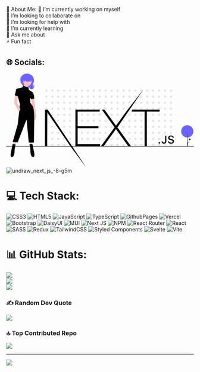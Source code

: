  💫 About Me:
🔭 I’m currently working on myself<br>👯 I’m looking to collaborate on<br>🤝 I’m looking for help with<br>🌱 I’m currently learning<br>💬 Ask me about<br>⚡ Fun fact


## 🌐 Socials:
<svg xmlns="http://www.w3.org/2000/svg" data-name="Layer 1" width="888" height="442.24956" viewBox="0 0 888 442.24956" xmlns:xlink="http://www.w3.org/1999/xlink"><title>next_js</title><circle cx="190.00923" cy="79.90411" r="5.54965" fill="#e6e6e6"/><circle cx="218.10149" cy="79.90411" r="5.54965" fill="#e6e6e6"/><circle cx="246.19376" cy="79.90411" r="5.54965" fill="#e6e6e6"/><circle cx="274.28602" cy="79.90411" r="5.54965" fill="#e6e6e6"/><circle cx="302.37828" cy="79.90411" r="5.54965" fill="#e6e6e6"/><circle cx="330.47054" cy="79.90411" r="5.54965" fill="#e6e6e6"/><circle cx="358.5628" cy="79.90411" r="5.54965" fill="#e6e6e6"/><circle cx="386.65506" cy="79.90411" r="5.54965" fill="#e6e6e6"/><circle cx="414.74732" cy="79.90411" r="5.54965" fill="#e6e6e6"/><circle cx="442.83958" cy="79.90411" r="5.54965" fill="#e6e6e6"/><circle cx="470.93185" cy="79.90411" r="5.54965" fill="#e6e6e6"/><circle cx="499.02411" cy="79.90411" r="5.54965" fill="#e6e6e6"/><circle cx="527.11637" cy="79.90411" r="5.54965" fill="#e6e6e6"/><circle cx="555.20863" cy="79.90411" r="5.54965" fill="#e6e6e6"/><circle cx="583.30089" cy="79.90411" r="5.54965" fill="#e6e6e6"/><circle cx="611.39315" cy="79.90411" r="5.54965" fill="#e6e6e6"/><circle cx="639.48541" cy="79.90411" r="5.54965" fill="#e6e6e6"/><circle cx="667.57767" cy="79.90411" r="5.54965" fill="#e6e6e6"/><circle cx="695.66993" cy="79.90411" r="5.54965" fill="#e6e6e6"/><circle cx="723.7622" cy="79.90411" r="5.54965" fill="#e6e6e6"/><circle cx="751.85446" cy="79.90411" r="5.54965" fill="#e6e6e6"/><circle cx="779.94672" cy="79.90411" r="5.54965" fill="#e6e6e6"/><circle cx="190.00923" cy="108.34899" r="5.54965" fill="#e6e6e6"/><circle cx="218.10149" cy="108.34899" r="5.54965" fill="#e6e6e6"/><circle cx="246.19376" cy="108.34899" r="5.54965" fill="#e6e6e6"/><circle cx="274.28602" cy="108.34899" r="5.54965" fill="#e6e6e6"/><circle cx="302.37828" cy="108.34899" r="5.54965" fill="#e6e6e6"/><circle cx="330.47054" cy="108.34899" r="5.54965" fill="#e6e6e6"/><circle cx="358.5628" cy="108.34899" r="5.54965" fill="#e6e6e6"/><circle cx="386.65506" cy="108.34899" r="5.54965" fill="#e6e6e6"/><circle cx="414.74732" cy="108.34899" r="5.54965" fill="#e6e6e6"/><circle cx="442.83958" cy="108.34899" r="5.54965" fill="#e6e6e6"/><circle cx="470.93185" cy="108.34899" r="5.54965" fill="#e6e6e6"/><circle cx="499.02411" cy="108.34899" r="5.54965" fill="#e6e6e6"/><circle cx="527.11637" cy="108.34899" r="5.54965" fill="#e6e6e6"/><circle cx="555.20863" cy="108.34899" r="5.54965" fill="#e6e6e6"/><circle cx="583.30089" cy="108.34899" r="5.54965" fill="#e6e6e6"/><circle cx="611.39315" cy="108.34899" r="5.54965" fill="#e6e6e6"/><circle cx="639.48541" cy="108.34899" r="5.54965" fill="#e6e6e6"/><circle cx="667.57767" cy="108.34899" r="5.54965" fill="#e6e6e6"/><circle cx="695.66993" cy="108.34899" r="5.54965" fill="#e6e6e6"/><circle cx="723.7622" cy="108.34899" r="5.54965" fill="#e6e6e6"/><circle cx="751.85446" cy="108.34899" r="5.54965" fill="#e6e6e6"/><circle cx="779.94672" cy="108.34899" r="5.54965" fill="#e6e6e6"/><circle cx="190.00923" cy="136.79387" r="5.54965" fill="#e6e6e6"/><circle cx="218.10149" cy="136.79387" r="5.54965" fill="#e6e6e6"/><circle cx="246.19376" cy="136.79387" r="5.54965" fill="#e6e6e6"/><circle cx="274.28602" cy="136.79387" r="5.54965" fill="#e6e6e6"/><circle cx="302.37828" cy="136.79387" r="5.54965" fill="#e6e6e6"/><circle cx="330.47054" cy="136.79387" r="5.54965" fill="#e6e6e6"/><circle cx="358.5628" cy="136.79387" r="5.54965" fill="#e6e6e6"/><circle cx="386.65506" cy="136.79387" r="5.54965" fill="#e6e6e6"/><circle cx="414.74732" cy="136.79387" r="5.54965" fill="#e6e6e6"/><circle cx="442.83958" cy="136.79387" r="5.54965" fill="#e6e6e6"/><circle cx="470.93185" cy="136.79387" r="5.54965" fill="#e6e6e6"/><circle cx="499.02411" cy="136.79387" r="5.54965" fill="#e6e6e6"/><circle cx="527.11637" cy="136.79387" r="5.54965" fill="#e6e6e6"/><circle cx="555.20863" cy="136.79387" r="5.54965" fill="#e6e6e6"/><circle cx="583.30089" cy="136.79387" r="5.54965" fill="#e6e6e6"/><circle cx="611.39315" cy="136.79387" r="5.54965" fill="#e6e6e6"/><circle cx="639.48541" cy="136.79387" r="5.54965" fill="#e6e6e6"/><circle cx="667.57767" cy="136.79387" r="5.54965" fill="#e6e6e6"/><circle cx="695.66993" cy="136.79387" r="5.54965" fill="#e6e6e6"/><circle cx="723.7622" cy="136.79387" r="5.54965" fill="#e6e6e6"/><circle cx="751.85446" cy="136.79387" r="5.54965" fill="#e6e6e6"/><circle cx="779.94672" cy="136.79387" r="5.54965" fill="#e6e6e6"/><circle cx="190.00923" cy="165.23874" r="5.54965" fill="#e6e6e6"/><circle cx="218.10149" cy="165.23874" r="5.54965" fill="#e6e6e6"/><circle cx="246.19376" cy="165.23874" r="5.54965" fill="#e6e6e6"/><circle cx="274.28602" cy="165.23874" r="5.54965" fill="#e6e6e6"/><circle cx="302.37828" cy="165.23874" r="5.54965" fill="#e6e6e6"/><circle cx="330.47054" cy="165.23874" r="5.54965" fill="#e6e6e6"/><circle cx="358.5628" cy="165.23874" r="5.54965" fill="#e6e6e6"/><circle cx="386.65506" cy="165.23874" r="5.54965" fill="#e6e6e6"/><circle cx="414.74732" cy="165.23874" r="5.54965" fill="#e6e6e6"/><circle cx="442.83958" cy="165.23874" r="5.54965" fill="#e6e6e6"/><circle cx="470.93185" cy="165.23874" r="5.54965" fill="#e6e6e6"/><circle cx="499.02411" cy="165.23874" r="5.54965" fill="#e6e6e6"/><circle cx="527.11637" cy="165.23874" r="5.54965" fill="#e6e6e6"/><circle cx="555.20863" cy="165.23874" r="5.54965" fill="#e6e6e6"/><circle cx="583.30089" cy="165.23874" r="5.54965" fill="#e6e6e6"/><circle cx="611.39315" cy="165.23874" r="5.54965" fill="#e6e6e6"/><circle cx="639.48541" cy="165.23874" r="5.54965" fill="#e6e6e6"/><circle cx="667.57767" cy="165.23874" r="5.54965" fill="#e6e6e6"/><circle cx="695.66993" cy="165.23874" r="5.54965" fill="#e6e6e6"/><circle cx="723.7622" cy="165.23874" r="5.54965" fill="#e6e6e6"/><circle cx="751.85446" cy="165.23874" r="5.54965" fill="#e6e6e6"/><circle cx="779.94672" cy="165.23874" r="5.54965" fill="#e6e6e6"/><circle cx="190.00923" cy="193.68362" r="5.54965" fill="#e6e6e6"/><circle cx="218.10149" cy="193.68362" r="5.54965" fill="#e6e6e6"/><circle cx="246.19376" cy="193.68362" r="5.54965" fill="#e6e6e6"/><circle cx="274.28602" cy="193.68362" r="5.54965" fill="#e6e6e6"/><circle cx="302.37828" cy="193.68362" r="5.54965" fill="#e6e6e6"/><circle cx="330.47054" cy="193.68362" r="5.54965" fill="#e6e6e6"/><circle cx="358.5628" cy="193.68362" r="5.54965" fill="#e6e6e6"/><circle cx="386.65506" cy="193.68362" r="5.54965" fill="#e6e6e6"/><circle cx="414.74732" cy="193.68362" r="5.54965" fill="#e6e6e6"/><circle cx="442.83958" cy="193.68362" r="5.54965" fill="#e6e6e6"/><circle cx="470.93185" cy="193.68362" r="5.54965" fill="#e6e6e6"/><circle cx="499.02411" cy="193.68362" r="5.54965" fill="#e6e6e6"/><circle cx="527.11637" cy="193.68362" r="5.54965" fill="#e6e6e6"/><circle cx="555.20863" cy="193.68362" r="5.54965" fill="#e6e6e6"/><circle cx="583.30089" cy="193.68362" r="5.54965" fill="#e6e6e6"/><circle cx="611.39315" cy="193.68362" r="5.54965" fill="#e6e6e6"/><circle cx="639.48541" cy="193.68362" r="5.54965" fill="#e6e6e6"/><circle cx="667.57767" cy="193.68362" r="5.54965" fill="#e6e6e6"/><circle cx="695.66993" cy="193.68362" r="5.54965" fill="#e6e6e6"/><circle cx="723.7622" cy="193.68362" r="5.54965" fill="#e6e6e6"/><circle cx="751.85446" cy="193.68362" r="5.54965" fill="#e6e6e6"/><circle cx="779.94672" cy="193.68362" r="5.54965" fill="#e6e6e6"/><circle cx="190.00923" cy="222.1285" r="5.54965" fill="#e6e6e6"/><circle cx="218.10149" cy="222.1285" r="5.54965" fill="#e6e6e6"/><circle cx="246.19376" cy="222.1285" r="5.54965" fill="#e6e6e6"/><circle cx="274.28602" cy="222.1285" r="5.54965" fill="#e6e6e6"/><circle cx="302.37828" cy="222.1285" r="5.54965" fill="#e6e6e6"/><circle cx="330.47054" cy="222.1285" r="5.54965" fill="#e6e6e6"/><circle cx="358.5628" cy="222.1285" r="5.54965" fill="#e6e6e6"/><circle cx="386.65506" cy="222.1285" r="5.54965" fill="#e6e6e6"/><circle cx="414.74732" cy="222.1285" r="5.54965" fill="#e6e6e6"/><circle cx="442.83958" cy="222.1285" r="5.54965" fill="#e6e6e6"/><circle cx="470.93185" cy="222.1285" r="5.54965" fill="#e6e6e6"/><circle cx="499.02411" cy="222.1285" r="5.54965" fill="#e6e6e6"/><circle cx="527.11637" cy="222.1285" r="5.54965" fill="#e6e6e6"/><circle cx="555.20863" cy="222.1285" r="5.54965" fill="#e6e6e6"/><circle cx="583.30089" cy="222.1285" r="5.54965" fill="#e6e6e6"/><circle cx="611.39315" cy="222.1285" r="5.54965" fill="#e6e6e6"/><circle cx="639.48541" cy="222.1285" r="5.54965" fill="#e6e6e6"/><circle cx="667.57767" cy="222.1285" r="5.54965" fill="#e6e6e6"/><circle cx="695.66993" cy="222.1285" r="5.54965" fill="#e6e6e6"/><circle cx="723.7622" cy="222.1285" r="5.54965" fill="#e6e6e6"/><circle cx="751.85446" cy="222.1285" r="5.54965" fill="#e6e6e6"/><circle cx="779.94672" cy="222.1285" r="5.54965" fill="#e6e6e6"/><circle cx="190.00923" cy="250.57337" r="5.54965" fill="#e6e6e6"/><circle cx="218.10149" cy="250.57337" r="5.54965" fill="#e6e6e6"/><circle cx="246.19376" cy="250.57337" r="5.54965" fill="#e6e6e6"/><circle cx="274.28602" cy="250.57337" r="5.54965" fill="#e6e6e6"/><circle cx="302.37828" cy="250.57337" r="5.54965" fill="#e6e6e6"/><circle cx="330.47054" cy="250.57337" r="5.54965" fill="#e6e6e6"/><circle cx="358.5628" cy="250.57337" r="5.54965" fill="#e6e6e6"/><circle cx="386.65506" cy="250.57337" r="5.54965" fill="#e6e6e6"/><circle cx="414.74732" cy="250.57337" r="5.54965" fill="#e6e6e6"/><circle cx="442.83958" cy="250.57337" r="5.54965" fill="#e6e6e6"/><circle cx="470.93185" cy="250.57337" r="5.54965" fill="#e6e6e6"/><circle cx="499.02411" cy="250.57337" r="5.54965" fill="#e6e6e6"/><circle cx="527.11637" cy="250.57337" r="5.54965" fill="#e6e6e6"/><circle cx="555.20863" cy="250.57337" r="5.54965" fill="#e6e6e6"/><circle cx="583.30089" cy="250.57337" r="5.54965" fill="#e6e6e6"/><circle cx="611.39315" cy="250.57337" r="5.54965" fill="#e6e6e6"/><circle cx="639.48541" cy="250.57337" r="5.54965" fill="#e6e6e6"/><circle cx="667.57767" cy="250.57337" r="5.54965" fill="#e6e6e6"/><circle cx="695.66993" cy="250.57337" r="5.54965" fill="#e6e6e6"/><circle cx="723.7622" cy="250.57337" r="5.54965" fill="#e6e6e6"/><circle cx="751.85446" cy="250.57337" r="5.54965" fill="#e6e6e6"/><circle cx="779.94672" cy="250.57337" r="5.54965" fill="#e6e6e6"/><circle cx="190.00923" cy="279.01825" r="5.54965" fill="#e6e6e6"/><circle cx="218.10149" cy="279.01825" r="5.54965" fill="#e6e6e6"/><circle cx="246.19376" cy="279.01825" r="5.54965" fill="#e6e6e6"/><circle cx="274.28602" cy="279.01825" r="5.54965" fill="#e6e6e6"/><circle cx="302.37828" cy="279.01825" r="5.54965" fill="#e6e6e6"/><circle cx="330.47054" cy="279.01825" r="5.54965" fill="#e6e6e6"/><circle cx="358.5628" cy="279.01825" r="5.54965" fill="#e6e6e6"/><circle cx="386.65506" cy="279.01825" r="5.54965" fill="#e6e6e6"/><circle cx="414.74732" cy="279.01825" r="5.54965" fill="#e6e6e6"/><circle cx="442.83958" cy="279.01825" r="5.54965" fill="#e6e6e6"/><circle cx="470.93185" cy="279.01825" r="5.54965" fill="#e6e6e6"/><circle cx="499.02411" cy="279.01825" r="5.54965" fill="#e6e6e6"/><circle cx="527.11637" cy="279.01825" r="5.54965" fill="#e6e6e6"/><circle cx="555.20863" cy="279.01825" r="5.54965" fill="#e6e6e6"/><circle cx="583.30089" cy="279.01825" r="5.54965" fill="#e6e6e6"/><circle cx="611.39315" cy="279.01825" r="5.54965" fill="#e6e6e6"/><circle cx="639.48541" cy="279.01825" r="5.54965" fill="#e6e6e6"/><circle cx="667.57767" cy="279.01825" r="5.54965" fill="#e6e6e6"/><circle cx="695.66993" cy="279.01825" r="5.54965" fill="#e6e6e6"/><circle cx="723.7622" cy="279.01825" r="5.54965" fill="#e6e6e6"/><circle cx="751.85446" cy="279.01825" r="5.54965" fill="#e6e6e6"/><circle cx="779.94672" cy="279.01825" r="5.54965" fill="#e6e6e6"/><circle cx="190.00923" cy="307.46313" r="5.54965" fill="#e6e6e6"/><circle cx="218.10149" cy="307.46313" r="5.54965" fill="#e6e6e6"/><circle cx="246.19376" cy="307.46313" r="5.54965" fill="#e6e6e6"/><circle cx="274.28602" cy="307.46313" r="5.54965" fill="#e6e6e6"/><circle cx="302.37828" cy="307.46313" r="5.54965" fill="#e6e6e6"/><circle cx="330.47054" cy="307.46313" r="5.54965" fill="#e6e6e6"/><circle cx="358.5628" cy="307.46313" r="5.54965" fill="#e6e6e6"/><circle cx="386.65506" cy="307.46313" r="5.54965" fill="#e6e6e6"/><circle cx="414.74732" cy="307.46313" r="5.54965" fill="#e6e6e6"/><circle cx="442.83958" cy="307.46313" r="5.54965" fill="#e6e6e6"/><circle cx="470.93185" cy="307.46313" r="5.54965" fill="#e6e6e6"/><circle cx="499.02411" cy="307.46313" r="5.54965" fill="#e6e6e6"/><circle cx="527.11637" cy="307.46313" r="5.54965" fill="#e6e6e6"/><circle cx="555.20863" cy="307.46313" r="5.54965" fill="#e6e6e6"/><circle cx="583.30089" cy="307.46313" r="5.54965" fill="#e6e6e6"/><circle cx="611.39315" cy="307.46313" r="5.54965" fill="#e6e6e6"/><circle cx="639.48541" cy="307.46313" r="5.54965" fill="#e6e6e6"/><circle cx="667.57767" cy="307.46313" r="5.54965" fill="#e6e6e6"/><circle cx="695.66993" cy="307.46313" r="5.54965" fill="#e6e6e6"/><circle cx="723.7622" cy="307.46313" r="5.54965" fill="#e6e6e6"/><circle cx="751.85446" cy="307.46313" r="5.54965" fill="#e6e6e6"/><circle cx="779.94672" cy="307.46313" r="5.54965" fill="#e6e6e6"/><circle cx="190.00923" cy="335.908" r="5.54965" fill="#e6e6e6"/><circle cx="218.10149" cy="335.908" r="5.54965" fill="#e6e6e6"/><circle cx="246.19376" cy="335.908" r="5.54965" fill="#e6e6e6"/><circle cx="274.28602" cy="335.908" r="5.54965" fill="#e6e6e6"/><circle cx="302.37828" cy="335.908" r="5.54965" fill="#e6e6e6"/><circle cx="330.47054" cy="335.908" r="5.54965" fill="#e6e6e6"/><circle cx="358.5628" cy="335.908" r="5.54965" fill="#e6e6e6"/><circle cx="386.65506" cy="335.908" r="5.54965" fill="#e6e6e6"/><circle cx="414.74732" cy="335.908" r="5.54965" fill="#e6e6e6"/><circle cx="442.83958" cy="335.908" r="5.54965" fill="#e6e6e6"/><circle cx="470.93185" cy="335.908" r="5.54965" fill="#e6e6e6"/><circle cx="499.02411" cy="335.908" r="5.54965" fill="#e6e6e6"/><circle cx="527.11637" cy="335.908" r="5.54965" fill="#e6e6e6"/><circle cx="555.20863" cy="335.908" r="5.54965" fill="#e6e6e6"/><circle cx="583.30089" cy="335.908" r="5.54965" fill="#e6e6e6"/><circle cx="611.39315" cy="335.908" r="5.54965" fill="#e6e6e6"/><circle cx="639.48541" cy="335.908" r="5.54965" fill="#e6e6e6"/><circle cx="667.57767" cy="335.908" r="5.54965" fill="#e6e6e6"/><circle cx="695.66993" cy="335.908" r="5.54965" fill="#e6e6e6"/><circle cx="723.7622" cy="335.908" r="5.54965" fill="#e6e6e6"/><circle cx="751.85446" cy="335.908" r="5.54965" fill="#e6e6e6"/><circle cx="779.94672" cy="335.908" r="5.54965" fill="#e6e6e6"/><rect y="341.12316" width="888" height="2.24072"/><circle cx="857.37804" cy="271.93466" r="28.89362" fill="#6c63ff"/><circle cx="869.39158" cy="309.4043" r="3.67737"/><path d="M483.52846,398.70427H598.7473V407.862H494.09019v68.92413h98.41609v9.15775H494.09019v75.672H599.9475v9.15774h-116.419Zm125.54053,0h12.242l54.24887,75.67195,55.44907-75.67195,75.41978-96.12077L682.521,482.329l63.85044,88.44458H733.64936l-58.0895-80.4918-58.32953,80.4918H604.74827L669.0788,482.329ZM750.93216,407.862v-9.15775H882.23365V407.862h-60.4899V570.77359H811.182V407.862Zm-411.54723-9.15775h13.20216L534.63714,671.12478,459.40456,570.77359,350.42674,411.71792l-.48008,159.05567H339.38493ZM881.16952,558.85222a3.833,3.833,0,1,1,3.77622-3.83256A3.73261,3.73261,0,0,1,881.16952,558.85222Zm10.37817-10.083h5.65146c.07708,3.06091,2.312,5.11868,5.60011,5.11868,3.67347,0,5.75421-2.2121,5.75421-6.35335V521.29808h5.75425v26.26219c0,7.45939-4.31569,11.755-11.45708,11.755C896.14594,559.31523,891.54769,555.14826,891.54769,548.76921Zm30.28676-.33439h5.70284c.4881,3.52391,3.93035,5.76173,8.88824,5.76173,4.624,0,8.01483-2.39215,8.01483-5.68457,0-2.82943-2.15783-4.52707-7.06434-5.68456l-4.77809-1.15749c-6.7047-1.56905-9.76161-4.81-9.76161-10.26309,0-6.61056,5.39458-11.009,13.48645-11.009,7.52674,0,13.0241,4.39847,13.358,10.64892h-5.60008c-.53948-3.421-3.51933-5.556-7.835-5.556-4.54688,0-7.57811,2.18636-7.57811,5.53023,0,2.64936,1.95232,4.167,6.78175,5.29873l4.08448,1.00316c7.60381,1.77482,10.7378,4.86146,10.7378,10.44315,0,7.09928-5.49732,11.54918-14.28281,11.54918C927.7685,559.31523,922.24547,555.07109,921.83445,548.43482Z" transform="translate(-156 -228.87522)"/><circle cx="119.864" cy="63.38029" r="10.7783" fill="#6c63ff"/><path d="M278.86687,281.7739a10.77979,10.77979,0,0,1,9.48819,15.89357A10.77573,10.77573,0,1,0,270.452,285.827,10.7517,10.7517,0,0,1,278.86687,281.7739Z" transform="translate(-156 -228.87522)" fill="#6c63ff"/><circle cx="99.72319" cy="31.6962" r="31.66125" fill="#6c63ff"/><path d="M230.87426,240.92712a31.65557,31.65557,0,0,1,43.87848-3.31975c-.25891-.24611-.51507-.49421-.78409-.73337A31.66126,31.66126,0,0,0,231.897,284.19961c.269.23916.54542.46449.82017.69278A31.65557,31.65557,0,0,1,230.87426,240.92712Z" transform="translate(-156 -228.87522)" fill="#6c63ff"/><path d="M286.254,341.28137l4.87038,27.59877,5.68209,54.38581s1.62346,21.91667-5.68209,22.7284-5.6821-24.35186-5.6821-24.35186L277.325,375.374l-3.24691-28.41049Z" transform="translate(-156 -228.87522)" fill="#fbbebe"/><circle cx="100.22002" cy="38.53885" r="19.48148" fill="#fbbebe"/><polygon points="84.797 46.656 81.55 65.326 102.655 70.196 102.655 52.338 84.797 46.656" fill="#fbbebe"/><polygon points="34.47 319.397 32.035 335.631 41.776 336.443 47.458 322.644 34.47 319.397" fill="#fbbebe"/><polygon points="109.961 321.832 112.396 334.82 122.948 334.82 122.948 322.644 109.961 321.832" fill="#fbbebe"/><path d="M273.26632,368.88014l-53.57409,8.11728-3.24691,38.15124-6.49383,55.19754-23.54013,80.36113,23.54013,2.43518,42.20989-107.95989,10.55247,108.77162H287.0657l1.62346-111.20681s.81173-61.69137-12.17593-65.75Z" transform="translate(-156 -228.87522)"/><path d="M200.21075,562.88326l-13.79939-2.43519-5.6821,27.59877s-10.55247,37.33951,3.24692,34.0926,11.3642-34.0926,11.3642-34.0926Z" transform="translate(-156 -228.87522)"/><path d="M265.96076,562.88326l13.79939-2.43519,5.6821,27.59877s10.55247,37.33951-3.24692,34.0926-11.3642-34.0926-11.3642-34.0926Z" transform="translate(-156 -228.87522)"/><path d="M198.58729,329.10544s-6.49383,34.0926-3.24691,42.20988,21.91667,36.52779,21.91667,36.52779l5.6821-12.17593-16.23457-31.65741,5.6821-32.46915Z" transform="translate(-156 -228.87522)" fill="#fbbebe"/><path d="M262.71385,305.56531l-1.62346-12.17593s-20.29321-3.24691-23.54013-8.929l-5.6821,9.74074-18.66975,4.05864s-10.55247,0-11.3642,8.11729-5.6821,24.35186-5.6821,24.35186l14.61111,4.87037,11.3642,42.20988,48.70371-7.30556L268.396,348.58692l2.43518-5.6821,2.43519,6.49383,15.42284-3.24691s.81173-29.22223-14.61111-34.0926Z" transform="translate(-156 -228.87522)"/><polygon points="82.014 17.207 82.014 37.599 86.737 37.599 92.747 31.16 91.942 37.599 112.817 37.599 111.529 31.16 114.105 37.599 117.432 37.599 117.432 17.207 82.014 17.207" fill="#6c63ff"/><polygon points="858.878 343.354 855.878 343.354 857.378 272.354 858.878 343.354"/><polygon points="858 334.354 856.538 333.23 870.865 306.829 858 334.354"/></svg>![undraw_next_js_-8-g5m](https://github.com/user-attachments/assets/efd34ba0-5828-4e58-8d30-8579ee8099f5)


# 💻 Tech Stack:
![CSS3](https://img.shields.io/badge/css3-%231572B6.svg?style=for-the-badge&logo=css3&logoColor=white) ![HTML5](https://img.shields.io/badge/html5-%23E34F26.svg?style=for-the-badge&logo=html5&logoColor=white) ![JavaScript](https://img.shields.io/badge/javascript-%23323330.svg?style=for-the-badge&logo=javascript&logoColor=%23F7DF1E) ![TypeScript](https://img.shields.io/badge/typescript-%23007ACC.svg?style=for-the-badge&logo=typescript&logoColor=white) ![GithubPages](https://img.shields.io/badge/github%20pages-121013?style=for-the-badge&logo=github&logoColor=white) ![Vercel](https://img.shields.io/badge/vercel-%23000000.svg?style=for-the-badge&logo=vercel&logoColor=white) ![Bootstrap](https://img.shields.io/badge/bootstrap-%238511FA.svg?style=for-the-badge&logo=bootstrap&logoColor=white) ![DaisyUI](https://img.shields.io/badge/daisyui-5A0EF8?style=for-the-badge&logo=daisyui&logoColor=white) ![MUI](https://img.shields.io/badge/MUI-%230081CB.svg?style=for-the-badge&logo=mui&logoColor=white) ![Next JS](https://img.shields.io/badge/Next-black?style=for-the-badge&logo=next.js&logoColor=white) ![NPM](https://img.shields.io/badge/NPM-%23CB3837.svg?style=for-the-badge&logo=npm&logoColor=white) ![React Router](https://img.shields.io/badge/React_Router-CA4245?style=for-the-badge&logo=react-router&logoColor=white) ![React](https://img.shields.io/badge/react-%2320232a.svg?style=for-the-badge&logo=react&logoColor=%2361DAFB) ![SASS](https://img.shields.io/badge/SASS-hotpink.svg?style=for-the-badge&logo=SASS&logoColor=white) ![Redux](https://img.shields.io/badge/redux-%23593d88.svg?style=for-the-badge&logo=redux&logoColor=white) ![TailwindCSS](https://img.shields.io/badge/tailwindcss-%2338B2AC.svg?style=for-the-badge&logo=tailwind-css&logoColor=white) ![Styled Components](https://img.shields.io/badge/styled--components-DB7093?style=for-the-badge&logo=styled-components&logoColor=white) ![Svelte](https://img.shields.io/badge/svelte-%23f1413d.svg?style=for-the-badge&logo=svelte&logoColor=white) ![Vite](https://img.shields.io/badge/vite-%23646CFF.svg?style=for-the-badge&logo=vite&logoColor=white)
# 📊 GitHub Stats:
![](https://github-readme-stats.vercel.app/api?username=asadpro888&theme=dark&hide_border=false&include_all_commits=true&count_private=true)<br/>
![](https://github-readme-streak-stats.herokuapp.com/?user=asadpro888&theme=dark&hide_border=false)<br/>
![](https://github-readme-stats.vercel.app/api/top-langs/?username=asadpro888&theme=dark&hide_border=false&include_all_commits=true&count_private=true&layout=compact)

### ✍️ Random Dev Quote
![](https://quotes-github-readme.vercel.app/api?type=horizontal&theme=radical)

### 🔝 Top Contributed Repo
![](https://github-contributor-stats.vercel.app/api?username=asadpro888&limit=5&theme=dark&combine_all_yearly_contributions=true)

---
[![](https://visitcount.itsvg.in/api?id=asadpro888&icon=0&color=0)](https://visitcount.itsvg.in)



<!-- Proudly created with GPRM ( https://gprm.itsvg.in ) -->
